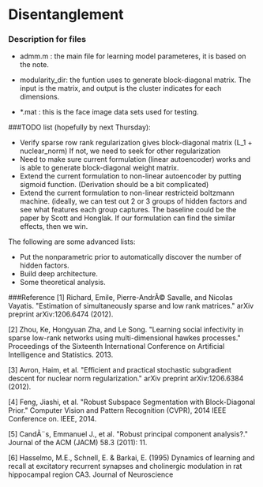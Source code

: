 # Disentanglement


### Description for files
- admm.m :  the main file for learning model parameteres, it is based on the note.
- modularity_dir:  the funtion uses to generate block-diagonal matrix. The input is the matrix, and output is the cluster indicates 
                for each dimensions. 
                
- *.mat :  this is the face image data sets used for testing. 


###TODO list (hopefully by next Thursday):
* Verify sparse row rank regularization gives block-diagonal matrix (L_1 + nuclear_norm) If not, we need to seek for other regularization
* Need to make sure current formulation (linear autoencoder) works and is able to generate block-diagonal weight matrix. 
* Extend the current formulation to non-linear autoencoder by putting sigmoid function. (Derivation should be a bit complicated)
* Extend the current formulation to non-linear restricteid boltzmann machine. (ideally, we can test out 2 or 3 groups of hidden factors and see what features each group captures. The baseline could be the paper by Scott and Honglak. If our formulation can find the similar effects, then we win.  

The following are some advanced lists:
* Put the nonparametric prior to automatically discover the number of hidden factors. 
* Build deep architecture. 
* Some theoretical analysis. 


###Reference
[1] Richard, Emile, Pierre-AndrÃ© Savalle, and Nicolas Vayatis. "Estimation of simultaneously sparse and low rank matrices." arXiv preprint arXiv:1206.6474 (2012).

[2] Zhou, Ke, Hongyuan Zha, and Le Song. "Learning social infectivity in sparse low-rank networks using multi-dimensional hawkes processes." Proceedings of the Sixteenth International Conference on Artificial Intelligence and Statistics. 2013.

[3] Avron, Haim, et al. "Efficient and practical stochastic subgradient descent for nuclear norm regularization." arXiv preprint arXiv:1206.6384 (2012).

[4] Feng, Jiashi, et al. "Robust Subspace Segmentation with Block-Diagonal Prior." Computer Vision and Pattern Recognition (CVPR), 2014 IEEE Conference on. IEEE, 2014.

[5] CandÃ¨s, Emmanuel J., et al. "Robust principal component analysis?." Journal of the ACM (JACM) 58.3 (2011): 11.

[6] Hasselmo, M.E., Schnell, E. \& Barkai, E. (1995) Dynamics of learning
and recall at excitatory recurrent synapses and cholinergic modulation
in rat hippocampal region CA3. Journal of Neuroscience




